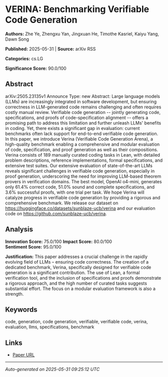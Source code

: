 # VERINA: Benchmarking Verifiable Code Generation

**Authors:** Zhe Ye, Zhengxu Yan, Jingxuan He, Timothe Kasriel, Kaiyu Yang, Dawn Song

**Published:** 2025-05-31 | **Source:** arXiv RSS

**Categories:** cs.LG

**Significance Score:** 90.0/100

## Abstract

arXiv:2505.23135v1 Announce Type: new 
Abstract: Large language models (LLMs) are increasingly integrated in software development, but ensuring correctness in LLM-generated code remains challenging and often requires costly manual review. Verifiable code generation -- jointly generating code, specifications, and proofs of code-specification alignment -- offers a promising path to address this limitation and further unleash LLMs' benefits in coding. Yet, there exists a significant gap in evaluation: current benchmarks often lack support for end-to-end verifiable code generation. In this paper, we introduce Verina (Verifiable Code Generation Arena), a high-quality benchmark enabling a comprehensive and modular evaluation of code, specification, and proof generation as well as their compositions. Verina consists of 189 manually curated coding tasks in Lean, with detailed problem descriptions, reference implementations, formal specifications, and extensive test suites. Our extensive evaluation of state-of-the-art LLMs reveals significant challenges in verifiable code generation, especially in proof generation, underscoring the need for improving LLM-based theorem provers in verification domains. The best model, OpenAI o4-mini, generates only 61.4% correct code, 51.0% sound and complete specifications, and 3.6% successful proofs, with one trial per task. We hope Verina will catalyze progress in verifiable code generation by providing a rigorous and comprehensive benchmark. We release our dataset on https://huggingface.co/datasets/sunblaze-ucb/verina and our evaluation code on https://github.com/sunblaze-ucb/verina.

## Analysis

**Innovation Score:** 75.0/100
**Impact Score:** 80.0/100  
**Sentiment Score:** 95.0/100

**Justification:** This paper addresses a crucial challenge in the rapidly evolving field of LLMs – ensuring code correctness. The creation of a dedicated benchmark, Verina, specifically designed for verifiable code generation is a significant contribution. The use of Lean, a formal verification tool, and the inclusion of specifications and proofs demonstrate a rigorous approach, and the high number of curated tasks suggests substantial effort. The focus on a modular evaluation framework is also a strength.

## Keywords

code, generation, code generation, verifiable, verifiable code, verina, evaluation, llms, specifications, benchmark

## Links

- [Paper URL](https://arxiv.org/abs/2505.23135)

---
*Auto-generated on 2025-05-31 09:25:12 UTC*
